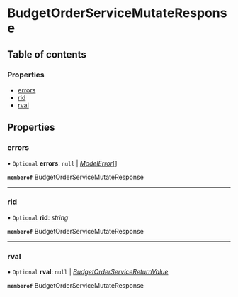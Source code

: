 # BudgetOrderServiceMutateResponse


## Table of contents

### Properties

- [errors](budgetorderservicemutateresponse.md#errors)
- [rid](budgetorderservicemutateresponse.md#rid)
- [rval](budgetorderservicemutateresponse.md#rval)

## Properties

### errors

• `Optional` **errors**: ``null`` \| [*ModelError*](modelerror.md)[]

**`memberof`** BudgetOrderServiceMutateResponse

___

### rid

• `Optional` **rid**: *string*

**`memberof`** BudgetOrderServiceMutateResponse

___

### rval

• `Optional` **rval**: ``null`` \| [*BudgetOrderServiceReturnValue*](budgetorderservicereturnvalue.md)

**`memberof`** BudgetOrderServiceMutateResponse
